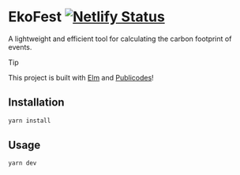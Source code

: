 # EkoFest [![Netlify Status](https://api.netlify.com/api/v1/badges/0cfcd65b-b2af-4791-88d1-0d63a30b0553/deploy-status)](https://app.netlify.com/sites/ekofest/deploys)

A lightweight and efficient tool for calculating the carbon footprint of events.

> [!TIP]
> This project is built with [Elm](https://elm-lang.org/) and
> [Publicodes](https://publi.codes/)!

## Installation

```bash
yarn install
```

## Usage

```bash
yarn dev 
```
